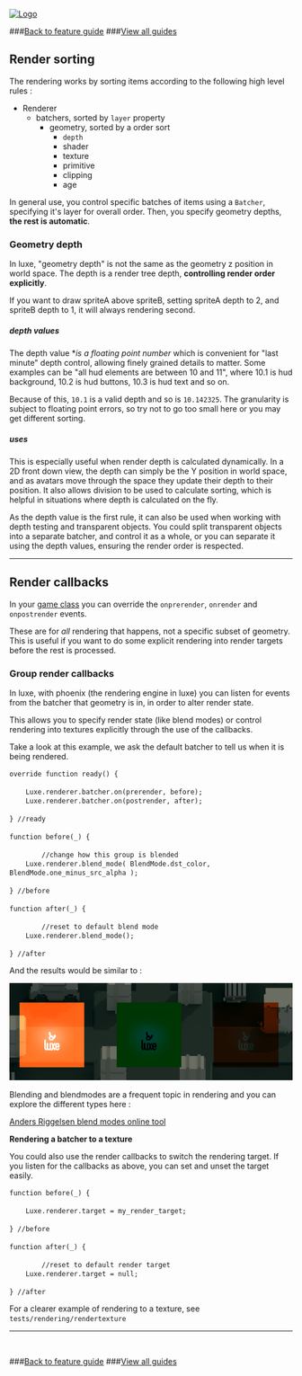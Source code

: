 
[![Logo](http://luxeengine.com/images/logo.png)](index.html)

###[Back to feature guide](guide.html#list)
###[View all guides](guide.html)


## Render sorting

The rendering works by sorting items according to the following high level rules :

- Renderer
    - batchers, sorted by `layer` property
        - geometry, sorted by a order sort
            - `depth`
            - shader
            - texture
            - primitive
            - clipping
            - age

In general use, you control specific batches of items using a `Batcher`, specifying it's layer for overall order. Then, you specify geometry depths, **the rest is automatic**.

### Geometry depth

In luxe, "geometry depth" is not the same as the geometry z position in world space. The depth is a render tree depth, **controlling render order explicitly**.

If you want to draw spriteA above spriteB, setting spriteA depth to 2, and spriteB depth to 1, it will always rendering second.

##### depth values

The depth value **is a floating point number* which is convenient for "last minute" depth control, allowing finely grained details to matter. Some examples can be "all hud elements are between 10 and 11", where 10.1 is hud background, 10.2 is hud buttons, 10.3 is hud text and so on.

Because of this, `10.1` is a valid depth and so is `10.142325`. The granularity is subject to floating point errors, so try not to go too small here or you may get different sorting.

##### uses
This is especially useful when render depth is calculated dynamically. In a 2D front down view, the depth can simply be the Y position in world space, and as avatars move through the space they update their depth to their position. It also allows division to be used to calculate sorting, which is helpful in situations where depth is calculated on the fly.

As the depth value is the first rule, it can also be used when working with depth testing and transparent objects. You could split transparent objects into a separate batcher, and control it as a whole, or you can separate it using the depth values, ensuring the render order is respected.

---

## Render callbacks

In your [game class](api/luxe/Game.html) you can override the `onprerender`, `onrender` and `onpostrender` events.

These are for _all_ rendering that happens, not a specific subset of geometry. This is useful if you want to do some explicit rendering into render targets before the rest is processed.

### Group render callbacks

In luxe, with phoenix (the rendering engine in luxe) you can listen for events from the batcher that geometry is in, in order to alter render state.

This allows you to specify render state (like blend modes) or control rendering into textures explicitly through the use of the callbacks.

Take a look at this example, we ask the default batcher to tell us when it is being rendered.

```
override function ready() {

    Luxe.renderer.batcher.on(prerender, before);
    Luxe.renderer.batcher.on(postrender, after);

} //ready

function before(_) {

        //change how this group is blended
    Luxe.renderer.blend_mode( BlendMode.dst_color, BlendMode.one_minus_src_alpha );

} //before

function after(_) {

        //reset to default blend mode
    Luxe.renderer.blend_mode();

} //after
```

And the results would be similar to :

![](images/guide.rendercontrol.1.png)


Blending and blendmodes are a frequent topic in rendering and you can explore the different types here :

[Anders Riggelsen blend modes online tool](http://www.andersriggelsen.dk/glblendfunc.php)

**Rendering a batcher to a texture**

You could also use the render callbacks to switch the rendering target.
If you listen for the callbacks as above, you can set and unset the target easily.

```
function before(_) {

    Luxe.renderer.target = my_render_target;

} //before

function after(_) {

        //reset to default render target
    Luxe.renderer.target = null;

} //after
```

For a clearer example of rendering to a texture, see `tests/rendering/rendertexture`

---

&nbsp;

###[Back to feature guide](guide.html#list)
###[View all guides](guide.html)

&nbsp;
&nbsp;
&nbsp;